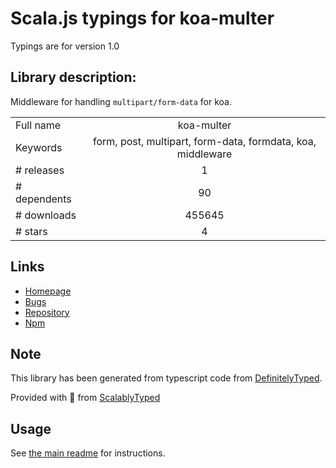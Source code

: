 
# Scala.js typings for koa-multer

Typings are for version 1.0

## Library description:
Middleware for handling `multipart/form-data` for koa.

|                    |                 |
| ------------------ | :-------------: |
| Full name          | koa-multer |
| Keywords           | form, post, multipart, form-data, formdata, koa, middleware |
| # releases         | 1 |
| # dependents       | 90 |
| # downloads        | 455645 |
| # stars            | 4 |

## Links
- [Homepage](https://github.com/koa-modules/multer#readme)
- [Bugs](https://github.com/koa-modules/multer/issues)
- [Repository](https://github.com/koa-modules/multer)
- [Npm](https://www.npmjs.com/package/koa-multer)
    


## Note
This library has been generated from typescript code from [DefinitelyTyped](https://definitelytyped.org).

Provided with :purple_heart: from [ScalablyTyped](https://github.com/oyvindberg/ScalablyTyped)

## Usage
See [the main readme](../../readme.md) for instructions.


